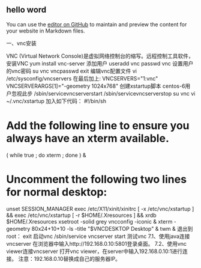 ## hello word

You can use the [editor on GitHub](https://github.com/yeoray/yeoray.github.io/edit/master/README.md) to maintain and preview the content for your website in Markdown files.

一、vnc安装

VNC (Virtual Network Console)是虚拟网络控制台的缩写。远程控制工具软件，
安装VNC
yum install vnc-server
添加用户
useradd vnc
passwd vnc
设置用户的vnc密码
su vnc
vncpasswd
exit
编辑vnc配置文件
vi /etc/sysconfig/vncservers
在最后加上:
VNCSERVERS="1:vnc"
VNCSERVERARGS[1]="-geometry 1024x768"
创建xstartup脚本
centos-6用户忽视此步
/sbin/servicevncserverstart
/sbin/servicevncserverstop
su vnc
vi ~/.vnc/xstartup
加入如下代码：
#!/bin/sh
# Add the following line to ensure you always have an xterm available.
( while true ; do xterm ; done ) &
# Uncomment the following two lines for normal desktop:
unset SESSION_MANAGER
exec /etc/X11/xinit/xinitrc
[ -x /etc/vnc/xstartup ] && exec /etc/vnc/xstartup
[ -r $HOME/.Xresources ] && xrdb $HOME/.Xresources
xsetroot -solid grey
vncconfig -iconic &
xterm -geometry 80x24+10+10 -ls -title "$VNCDESKTOP Desktop" &
twm &
退出到root：
exit
启动vnc
/sbin/service vncserver start
测试vnc
7.1、使用java连接vncserver
在浏览器中输入http://192.168.0.10:5801登录桌面。
7.2、使用vnc viewer连接vncserver
打开vnc viewer，在server中输入192.168.0.10:1进行连接。
注意：192.168.0.10替换成自己的服务器IP。


